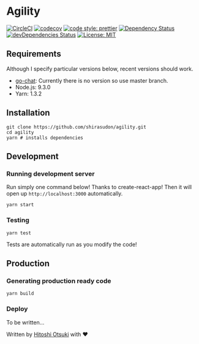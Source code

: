 # Agility

[![CircleCI](https://circleci.com/gh/shirasudon/chat/tree/master.svg?style=svg)](https://circleci.com/gh/shirasudon/chat/tree/master)
[![codecov](https://codecov.io/gh/shirasudon/chat/branch/master/graph/badge.svg)](https://codecov.io/gh/shirasudon/chat)
[![code style: prettier](https://img.shields.io/badge/code_style-prettier-ff69b4.svg?style=flat-square)](https://github.com/prettier/prettier)
[![Dependency Status](https://david-dm.org/shirasudon/chat.svg)](https://david-dm.org/shirasudon/chat)
[![devDependencies Status](https://david-dm.org/shirasudon/chat/dev-status.svg)](https://david-dm.org/shirasudon/chat?type=dev)
[![License: MIT](https://img.shields.io/badge/License-MIT-yellow.svg)](https://opensource.org/licenses/MIT)

## Requirements
Although I specify particular versions below, recent versions should work.

- [go-chat](https://github.com/shirasudon/go-chat): Currently there is no version so use master branch.
- Node.js: 9.3.0
- Yarn: 1.3.2

## Installation

```
git clone https://github.com/shirasudon/agility.git
cd agility
yarn # installs dependencies
```

## Development

### Running development server

Run simply one command below! Thanks to create-react-app!
Then it will open up `http://localhost:3000` automatically.
```
yarn start
```

### Testing

```
yarn test
```
Tests are automatically run as you modify the code!

## Production

### Generating production ready code

```
yarn build
```
### Deploy
To be written...

Written by [Hitoshi Otsuki](http://github.com/hitochan777) with :heart:
